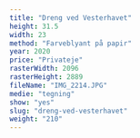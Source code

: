 ```yaml
---
title: "Dreng ved Vesterhavet"
height: 31.5
width: 23
method: "Farveblyant på papir"
year: 2020
price: "Privateje"
rasterWidth: 2096
rasterHeight: 2889
fileName: "IMG_2214.JPG"
medie: "tegning"
show: "yes"
slug: "dreng-ved-vesterhavet"
weight: "210"
---
```

